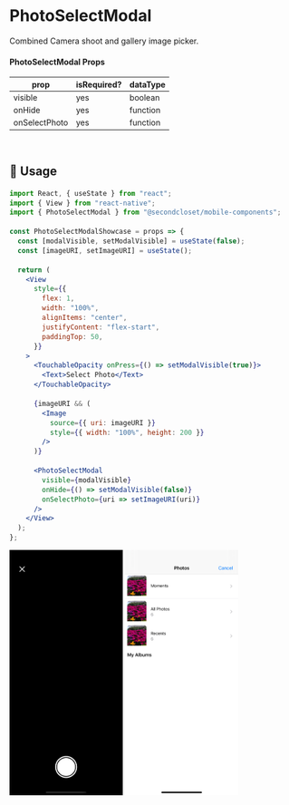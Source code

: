 # PhotoSelectModal

Combined Camera shoot and gallery image picker.

<!--- https://www.tablesgenerator.com/markdown_tables -->

#### PhotoSelectModal Props

| prop          | isRequired? | dataType |
| ------------- | ----------- | -------- |
| visible       | yes         | boolean  |
| onHide        | yes         | function |
| onSelectPhoto | yes         | function |

<br/>

## 🔨 Usage

```jsx
import React, { useState } from "react";
import { View } from "react-native";
import { PhotoSelectModal } from "@secondcloset/mobile-components";

const PhotoSelectModalShowcase = props => {
  const [modalVisible, setModalVisible] = useState(false);
  const [imageURI, setImageURI] = useState();

  return (
    <View
      style={{
        flex: 1,
        width: "100%",
        alignItems: "center",
        justifyContent: "flex-start",
        paddingTop: 50,
      }}
    >
      <TouchableOpacity onPress={() => setModalVisible(true)}>
        <Text>Select Photo</Text>
      </TouchableOpacity>

      {imageURI && (
        <Image
          source={{ uri: imageURI }}
          style={{ width: "100%", height: 200 }}
        />
      )}

      <PhotoSelectModal
        visible={modalVisible}
        onHide={() => setModalVisible(false)}
        onSelectPhoto={uri => setImageURI(uri)}
      />
    </View>
  );
};
```

<img src="https://github.com/SecondCloset/mobile-components/blob/master/docs/images/PhotoSelectModal/camera.png?raw=true" alt="Camera Shoot" width="200">

<img src="https://github.com/SecondCloset/mobile-components/blob/master/docs/images/PhotoSelectModal/gallery.png?raw=true" alt="Photo Gallery" width="200">

<br/>
